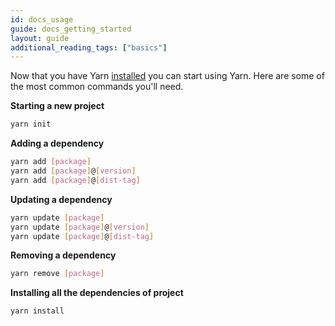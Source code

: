 ```yaml
---
id: docs_usage
guide: docs_getting_started
layout: guide
additional_reading_tags: ["basics"]
---
```


Now that you have Yarn [installed](install) you can start using Yarn. Here are some of the most common commands you'll need.

**Starting a new project**

```sh
yarn init
```

**Adding a dependency**

```sh
yarn add [package]
yarn add [package]@[version]
yarn add [package]@[dist-tag]
```

**Updating a dependency**

```sh
yarn update [package]
yarn update [package]@[version]
yarn update [package]@[dist-tag]
```

**Removing a dependency**

```sh
yarn remove [package]
```

**Installing all the dependencies of project**

```sh
yarn install
```
